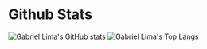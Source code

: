 # Github Stats
[![Gabriel Lima's GitHub stats](https://github-readme-stats.vercel.app/api?username=GabrielLima60)](https://github.com/anuraghazra/github-readme-stats&hide=prs&show_icons=true&theme=tokyonight) ![Gabriel Lima's Top Langs](https://github-readme-stats.vercel.app/api/top-langs/?username=GabrielLima60&layout=compact)
